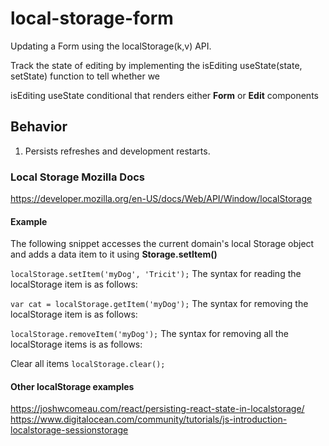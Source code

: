 # local-storage-form

Updating a Form using the localStorage(k,v) API.

Track the state of editing by implementing the isEditing useState(state, setState) function to tell whether we

isEditing useState conditional that renders either **Form** or **Edit** components

## Behavior

1. Persists refreshes and development restarts.

### Local Storage Mozilla Docs

<https://developer.mozilla.org/en-US/docs/Web/API/Window/localStorage>

#### Example

The following snippet accesses the current domain's local Storage object and adds a data item to it using **Storage.setItem()**

`localStorage.setItem('myDog', 'Tricit');`
The syntax for reading the localStorage item is as follows:

`var cat = localStorage.getItem('myDog');`
The syntax for removing the localStorage item is as follows:

`localStorage.removeItem('myDog');`
The syntax for removing all the localStorage items is as follows:

Clear all items
`localStorage.clear();`

#### Other localStorage examples

<https://joshwcomeau.com/react/persisting-react-state-in-localstorage/>
<https://www.digitalocean.com/community/tutorials/js-introduction-localstorage-sessionstorage>
